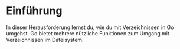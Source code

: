 # Einführung

In dieser Herausforderung lernst du, wie du mit Verzeichnissen in Go umgehst. Go bietet mehrere nützliche Funktionen zum Umgang mit Verzeichnissen im Dateisystem.
